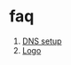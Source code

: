 # faq

1. [DNS setup](http://www.krizna.com/ubuntu/configure-dns-server-ubuntu-14-04/)
2. [Logo](https://www.squarespace.com/logo/#N4IgzgpgLlCWB2BzMIBcpECdYBMD6iArrhCqlJoRADQha55jwCGADmgGbMA2kt9-MLABeENACYADP2yCoAT25jUIbrEQALKCAC-tMPIC2AIwD23NKArN4YDqcyHLIAB5oALAEZJAOncBmKUkANgAOfwBWAE5_AHYI2nk0TyjQnwTwAGMeZQBtXwjxYKlQ91LJQNS46gKikrL3CvEq2IBdPRAANx4qZ1w0EGbxd3cQfU7EAYAeRAACTO5mMDAAXgByXNNjACsITKhZgHkdvahWtdmcZihmAFp4U0J4W9x1oZGLq5vb64pYY0IcFM8HWF2stnsjnWYGySgAFJ4fN4YqFClIpO4IrEAJRrAB8UzAE1mLkM3Fs6y0UFYqAA9LSAO5MnwM_w-ByIWlBSS0omIC6k8lgVAuNTwADWlJgNPpTIZLLZHNpKSiUVpooQ4ounQgmCEwPWiM8F1eawAmo9MHgAJKZYEC9aSVguC7yR3Oi4M3BQDSGyROl2zDQQdRaP0B7WwCAMgBCphcjtmklm3mTqYuEBYxiUt2MzEy4qwj3gOHW8GjScrqZT_oFZNQYFY-Yg61YmFIup1-JmeIAOlApk2fZd1gBZKLuHz-YKeagRNL-fzcW4BFehTK3XxlTfpfy3I3BHelfc-UKxTxH_wb3yxcQ1E_uGpTi-Is9P1HL9x3srXvyhJ8RBEF6-MEUTUIi4jnjuwTgT4qSzAhmS-LON4oX4YGIpEsGSBhPjxNwX7UOI65bnevjEU-URoYRmFgaRSF-LENSUUBO6eP4sHTsBfieARe7EQh8wgSkO7-LhkjiCekiPkaImIrEwQAMJRBEPiSEx0Q-DBE6ngk86nv-OlcXOC7-MIsyjmU6TUKUU7-AAMp4EEwZpET2VZCSeMEcHuAAarZi7maOEQFDZk5xIJvleaewT2aEaSgbOrn2SF1kBbEwhgpgNh2A4hjrOCYCLFAEBwiucH-P6ElhDEM5YnetxROhVVebEpTBMEsRRDiay0gStKIP1fL9YNYwgIQrDcKYzA4LqzhTdkQLwAMMaYKYpjitw8jwNQswAHIVhamDirtACqADKY0sIYyggAAIjYswABLQCVsBuLQrC6oYPCagMtJ3U9ACiAAqINA9aAAaui0AoX0DLNXCENw2i0AyyT-rQGhoKETVnuxcS4yE4gZHyeBthAnRRujKgzPMizLOsmwnPsRws2cnzXHcDxPC8pZrO87ic98vzYACS2grMhWQvlawwjkCJIjh_iouI6LSViuKzGAChKAV2UQnlqBSwbRXXKVJPOrtlsuNi2uwqVRrK1E2IANzdnyJJkhSaxUjKjLMqy7KYJy3K8hMdZCiKYqSr70p0gH8pB0qKpqhqErarq-ogmsRomvzFqEFatr2iS7qBm6awRrMXo4D64YekGIaaFADeBlT0ZxgmVdVv6NaSBmWY5nmBZFk8_PlgylZpn36Ze9wDZNpkLZrBTkCYF2BKDf2g7XBoI5rOO4UziZdmfnuP47tuBR7geR7uCe-OXr-t73oij6-P4L6nkxvgfiu351xX3_AUViIFcKQW4jBRE8FELISfOeJ87hcJYURDhWC-FCLEQYoRciIC4LUTvLRJB4gcG_xYtxdinEZxX14quAScCtIiU_uJSSaCZJIjknhJSKk1IaSatpScqJT7xWoEZE--lAoWQ8mFOyjlnJziam5GR0UJz-XCmZCyqUEjpUitFUIsV4paSooo9IKVQrpUyibHKMt9Y5WKqVcqMQqpFFxlxeq1BGrNX9K1dqnVuq4j6lMAaQ0JgjTxDDEAHBYDcG4IpcwDgBgAGIqpVTGmYTAs1MDxKmpgZJqT_TpIcFkgA6t6bGqBpAgAyVkgASjNWAhAyCSA6GAQgxg4BQCUM4aWeVnBuFQBEMS1kQBJFQP4dwTEsg5DQLkWcnh2i0G6NwXoKgxpKBgLqc6S8ECTEqbQew8AoAADFmCGBiWMkAo5gRQHXtlVGUSYlxISXklQKSCmRM6d09AIBemOH6R4WIW5gjK3iIkZIqQRny2-XM8Ciyug9FuiUiASwFDrNelsnZSA0BVMOScs5FyBjXKOXc64Y1omxJyYkt5BTJC6B0EAAAA)
